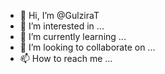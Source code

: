 - 👋 Hi, I’m @GulziraT
- 👀 I’m interested in ...
- 🌱 I’m currently learning ...
- 💞️ I’m looking to collaborate on ...
- 📫 How to reach me ...

<!---
GulziraT/GulziraT is a ✨ special ✨ repository because its `README.md` (this file) appears on your GitHub profile.
You can click the Preview link to take a look at your changes.
--->
